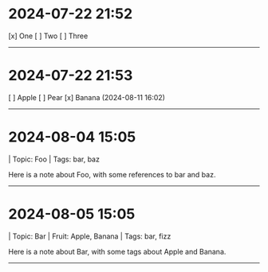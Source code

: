 # 2024-07-22 21:52

[x] One
[ ] Two
[ ] Three

---

# 2024-07-22 21:53

[ ] Apple
[ ] Pear
[x] Banana (2024-08-11 16:02)

---

# 2024-08-04 15:05

| Topic: Foo
| Tags: bar, baz

Here is a note about Foo, with some references to bar and baz.

---

# 2024-08-05 15:05

| Topic: Bar
| Fruit: Apple, Banana
| Tags: bar, fizz

Here is a note about Bar, with some tags about Apple and Banana.

---

